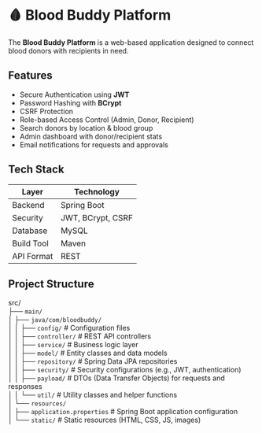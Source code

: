 # 🩸 Blood Buddy Platform

The **Blood Buddy Platform** is a web-based application designed to connect blood donors with recipients in need.

##  Features
-  Secure Authentication using **JWT**
-  Password Hashing with **BCrypt**
-  CSRF Protection
-  Role-based Access Control (Admin, Donor, Recipient)
-  Search donors by location & blood group
-  Admin dashboard with donor/recipient stats
-  Email notifications for requests and approvals

##  Tech Stack

| Layer      | Technology         |
| ---------- | ------------------ |
| Backend    | Spring Boot        |
| Security   | JWT, BCrypt, CSRF  |
| Database   | MySQL              |
| Build Tool | Maven              |
| API Format | REST               |

##  Project Structure
src/ <br>
├── `main/`<br>
│   ├── `java/com/bloodbuddy/`<br>
│   │   ├── `config/`         # Configuration files <br>
│   │   ├── `controller/`       # REST API controllers  <br>
│   │   ├── `service/`          # Business logic layer <br>
│   │   ├──  `model/`            # Entity classes and data models <br>
│   │   ├── `repository/`       # Spring Data JPA repositories <br>
│   │   ├── `security/`         # Security configurations (e.g., JWT, authentication) <br>
│   │   ├── `payload/`          # DTOs (Data Transfer Objects) for requests and responses <br>
│   │   └── `util/`             # Utility classes and helper functions <br>
│   └── `resources/` <br>
│       ├── `application.properties`   # Spring Boot application configuration <br>
│       └── `static/`                  # Static resources (HTML, CSS, JS, images) <br>

